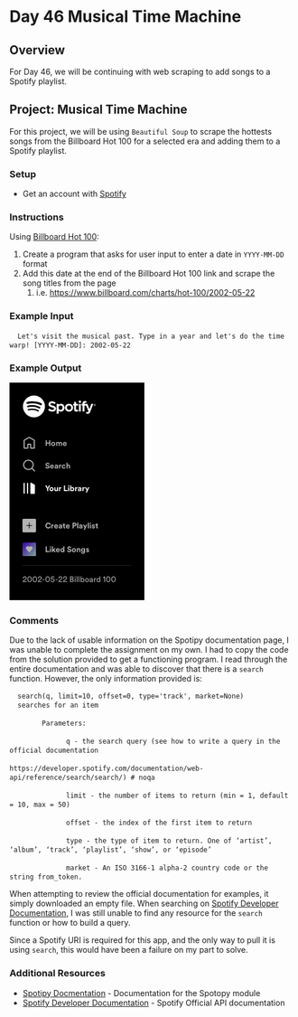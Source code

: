 # Day 46 Musical Time Machine

## Overview

For Day 46, we will be continuing with web scraping to add songs to a Spotify playlist.

## Project: Musical Time Machine

For this project, we will be using `Beautiful Soup` to scrape the hottests songs from the Billboard Hot 100 for a selected era and adding them to a Spotify playlist.

### Setup

- Get an account with [Spotify](https://www.spotify.com/us/)

### Instructions

Using [Billboard Hot 100](https://www.billboard.com/charts/hot-100/):

1. Create a program that asks for user input to enter a date in `YYYY-MM-DD` format
2. Add this date at the end of the Billboard Hot 100 link and scrape the song titles from the page
   1. i.e. <https://www.billboard.com/charts/hot-100/2002-05-22>

### Example Input

      Let's visit the musical past. Type in a year and let's do the time warp! [YYYY-MM-DD]: 2002-05-22

### Example Output

![Musical Time Machine 1](Images/musical_time_machine1.png)

### Comments

Due to the lack of usable information on the Spotipy documentation page, I was unable to complete the assignment on my own. I had to copy the code from the solution provided to get a functioning program. I read through the entire documentation and was able to discover that there is a `search` function. However, the only information provided is:

      search(q, limit=10, offset=0, type='track', market=None)
      searches for an item

            Parameters:

                  q - the search query (see how to write a query in the official documentation 
                                          https://developer.spotify.com/documentation/web-api/reference/search/search/) # noqa
      
                  limit - the number of items to return (min = 1, default = 10, max = 50)

                  offset - the index of the first item to return

                  type - the type of item to return. One of ‘artist’, ‘album’, ‘track’, ‘playlist’, ‘show’, or ‘episode’

                  market - An ISO 3166-1 alpha-2 country code or the string from_token.

When attempting to review the official documentation for examples, it simply downloaded an empty file. When searching on [Spotify Developer Documentation](https://developer.spotify.com), I was still unable to find any resource for the `search` function or how to build a query.

Since a Spotify URI is required for this app, and the only way to pull it is using `search`, this would have been a failure on my part to solve.

### Additional Resources

- [Spotipy Docmentation](https://spotipy.readthedocs.io/en/2.13.0/) - Documentation for the Spotopy module
- [Spotify Developer Documentation](https://developer.spotify.com) - Spotify Official API documentation

